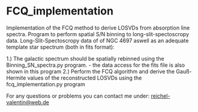 # FCQ_implementation
Implementation of the FCQ method to derive LOSVDs from absorption line spectra. Program to perform spatial S/N binning to long-slit-spectoscropy data. Long-Slit-Spectoscropy data of of NGC 4697 aswell as an adequate template star spectrum (both in fits format):

1.) The galactic spectrum should be spatially rebinned using the Binning_SN_spectra.py program.
    - the data access for the fits file is also shown in this program
2.) Perform the FCQ algorithm and derive the Gauß-Hermite values of the reconstructed LOSVDs using the fcq_implementation.py program

For any questions or problems you can contact me under: reichel-valentin@web.de
